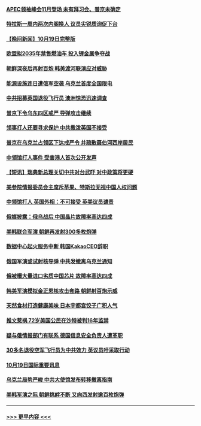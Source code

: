 #### [APEC领袖峰会11月登场 未有拜习会、普京未确定](../pages/prog202/a103555636.md?t=10201701) 
#### [特拉斯一周内两次内阁换人 议员尖锐质询促下台](../pages/prog202/a103555601.md?t=10201701) 
#### [【晚间新闻】10月19日完整版](../pages/prog202/a103555471.md?t=10201701) 
#### [欧盟拟2035年禁售燃油车 投入锂金属争夺战](../pages/prog202/a103555529.md?t=10201701) 
#### [朝鲜深夜后再射百炮 韩美渡河联演应对威胁](../pages/prog202/a103555476.md?t=10201701) 
#### [能源设施连日遭俄军空袭 乌克兰首度全国限电](../pages/prog202/a103555473.md?t=10201701) 
#### [中共招募英国退役飞行员 澳洲惊恐迅速调查](../pages/prog202/a103555329.md?t=10201701) 
#### [普京下令乌东四区戒严 导弹攻击继续](../pages/prog202/a103555354.md?t=10201701) 
#### [领事打人还要寻求保护 中共撒泼英国不接受](../pages/prog202/a103555336.md?t=10201701) 
#### [普京在乌克兰占领区下达戒严令 并疏散聂伯河西岸居民](../pages/prog202/a103555266.md?t=10201701) 
#### [中领馆打人事件 受害港人首次公开发声](../pages/prog202/a103555235.md?t=10201701) 
#### [【短讯】瑞典新总理关切中共对台武吓 对中政策将更硬](../pages/prog202/a103555173.md?t=10201701) 
#### [美参院情报委员会主席斥苹果、特斯拉无视中国人权问题](../pages/prog202/a103555166.md?t=10201701) 
#### [中领馆打人 英国外相：不可接受 英美议员谴责](../pages/prog202/a103555183.md?t=10201701) 
#### [俄媒披露：俄乌战后 中国晶片故障率高达四成](../pages/prog202/a103555176.md?t=10201701) 
#### [美韩联合军演 朝鲜再发射300多枚炮弹](../pages/prog202/a103555175.md?t=10201701) 
#### [数据中心起火服务中断 韩国KakaoCEO辞职](../pages/prog202/a103555185.md?t=10201701) 
#### [俄国军演或试射核导弹 中共发撤离乌克兰通知](../pages/prog202/a103555170.md?t=10201701) 
#### [俄被曝大量进口劣质中国芯片 故障率高达四成](../pages/prog202/a103555039.md?t=10201701) 
#### [韩美军演模拟金正恩核攻击套路 朝鲜射百炮示威](../pages/prog202/a103555022.md?t=10201701) 
#### [天然食材打造健康美味 日本宇都宫饺子广积人气](../pages/prog202/a103554905.md?t=10201701) 
#### [推文惹祸 72岁美国公民在沙特被判16年监禁](../pages/prog202/a103554937.md?t=10201701) 
#### [疑与俄情报部门有联系 德国信息安全负责人遭革职](../pages/prog202/a103554946.md?t=10201701) 
#### [30多名退役空军飞行员为中共效力 英议员吁采取行动](../pages/prog202/a103554949.md?t=10201701) 
#### [10月19日国际重要讯息](../pages/prog202/a103554890.md?t=10201701) 
#### [乌克兰局势严峻 中共大使馆发布转移撤离指南](../pages/prog202/a103554884.md?t=10201701) 
#### [美韩军演之际 朝鲜挑衅不断 又向西发射逾百枚炮弹](../pages/prog202/a103554869.md?t=10201701) 

----
#### [ >>> 更早内容 <<< ](../indexes/prog202-earlier.md)
